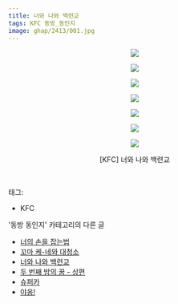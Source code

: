 ```yaml
---
title: 너와 나와 백련교
tags: KFC 동방_동인지
image: ghap/2413/001.jpg
---
```

<div class="article">
<p style="text-align: center; clear: none; float: none;"><img src="{{ site.nasurl }}/ghap/2413/001.jpg"/></p>
<p style="text-align: center; clear: none; float: none;"><img src="{{ site.nasurl }}/ghap/2413/002.jpg"/></p>
<p style="text-align: center; clear: none; float: none;"><img src="{{ site.nasurl }}/ghap/2413/003.jpg"/></p>
<p style="text-align: center; clear: none; float: none;"><img src="{{ site.nasurl }}/ghap/2413/004.jpg"/></p>
<p style="text-align: center; clear: none; float: none;"><img src="{{ site.nasurl }}/ghap/2413/005.jpg"/></p>
<p style="text-align: center; clear: none; float: none;"><img src="{{ site.nasurl }}/ghap/2413/006.jpg"/></p>
<p style="text-align: center; clear: none; float: none;"><img src="{{ site.nasurl }}/ghap/2413/007.jpg"/></p>
<p style="text-align: center; clear: none; float: none;">[KFC] 너와 나와 백련교</p>
<p><br/></p>
</div><div class="tagTrail">
<p>태그: </p>
<ul>
<li>KFC</li>
</ul>
</div><div class="another">
<p>'동방 동인지' 카테고리의 다른 글</p>
<ul>
<li><a href="/2016-10-03-ghap_2416">너의 손을 잡는법</a></li>
<li><a href="/2016-10-03-ghap_2415">꼬마 케-네와 대청소</a></li>
<li><a href="/2016-09-30-ghap_2413">너와 나와 백련교</a></li>
<li><a href="/2016-09-30-ghap_2412">두 번째 밤의 꿈 - 상편</a></li>
<li><a href="/2016-09-30-ghap_2411">슈퍼카</a></li>
<li><a href="/2016-09-30-ghap_2410">야옹!</a></li>
</ul>
</div><div class="cb_module cb_fluid">
<div class="cb_wrt cb_profile">
</div><!-- commentList close -->
</div>